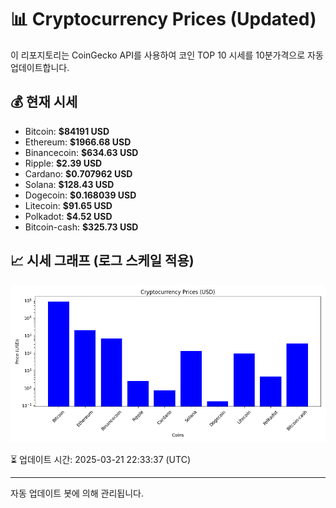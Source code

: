 
# 📊 Cryptocurrency Prices (Updated)

이 리포지토리는 CoinGecko API를 사용하여 코인 TOP 10 시세를 10분가격으로 자동 업데이트합니다.

## 💰 현재 시세
- Bitcoin: **$84191 USD**
- Ethereum: **$1966.68 USD**
- Binancecoin: **$634.63 USD**
- Ripple: **$2.39 USD**
- Cardano: **$0.707962 USD**
- Solana: **$128.43 USD**
- Dogecoin: **$0.168039 USD**
- Litecoin: **$91.65 USD**
- Polkadot: **$4.52 USD**
- Bitcoin-cash: **$325.73 USD**

## 📈 시세 그래프 (로그 스케일 적용)
![Crypto Prices](crypto_prices.png)

⏳ 업데이트 시간: 2025-03-21 22:33:37 (UTC)

---
자동 업데이트 봇에 의해 관리됩니다.
